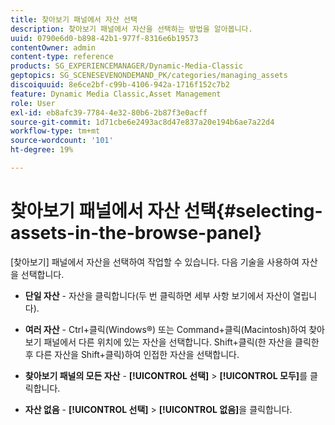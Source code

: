 ```yaml
---
title: 찾아보기 패널에서 자산 선택
description: 찾아보기 패널에서 자산을 선택하는 방법을 알아봅니다.
uuid: 0790e6d0-b898-42b1-977f-8316e6b19573
contentOwner: admin
content-type: reference
products: SG_EXPERIENCEMANAGER/Dynamic-Media-Classic
geptopics: SG_SCENESEVENONDEMAND_PK/categories/managing_assets
discoiquuid: 8e6ce2bf-c99b-4106-942a-1716f152c7b2
feature: Dynamic Media Classic,Asset Management
role: User
exl-id: eb8afc39-7784-4e32-80b6-2b87f3e0acff
source-git-commit: 1d71cbe6e2493ac8d47e837a20e194b6ae7a22d4
workflow-type: tm+mt
source-wordcount: '101'
ht-degree: 19%

---
```


# 찾아보기 패널에서 자산 선택{#selecting-assets-in-the-browse-panel}

[찾아보기] 패널에서 자산을 선택하여 작업할 수 있습니다. 다음 기술을 사용하여 자산을 선택합니다.

* **단일 자산**  - 자산을 클릭합니다(두 번 클릭하면 세부 사항 보기에서 자산이 열립니다).

* **여러 자산**  - Ctrl+클릭(Windows®) 또는 Command+클릭(Macintosh)하여 찾아보기 패널에서 다른 위치에 있는 자산을 선택합니다. Shift+클릭(한 자산을 클릭한 후 다른 자산을 Shift+클릭)하여 인접한 자산을 선택합니다.

* **찾아보기 패널의 모든 자산**  -  **[!UICONTROL 선택]**  >  **[!UICONTROL 모두]**&#x200B;를 클릭합니다.

* **자산 없음**  -  **[!UICONTROL 선택]**  >  **[!UICONTROL 없음]**&#x200B;을 클릭합니다.
